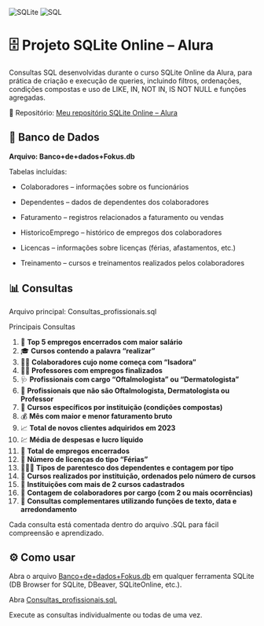 ![SQLite](https://img.shields.io/badge/SQLite-003B57?style=flat&logo=sqlite&logoColor=white)
![SQL](https://img.shields.io/badge/SQL-F7DF1E?style=flat&logo=sql&logoColor=black)


# 🗄️ Projeto SQLite Online – Alura


Consultas SQL desenvolvidas durante o curso SQLite Online da Alura, para prática de criação e execução de queries, incluindo filtros, ordenações, condições compostas e uso de LIKE, IN, NOT IN, IS NOT NULL e funções agregadas.

🔗 Repositório: [Meu repositório SQLite Online – Alura](https://github.com/felipebartt1-dotcom/SQLiteOnlineAlura)


## 📂 Banco de Dados

**Arquivo: Banco+de+dados+Fokus.db**

Tabelas incluídas:

- Colaboradores – informações sobre os funcionários

- Dependentes – dados de dependentes dos colaboradores

- Faturamento – registros relacionados a faturamento ou vendas

- HistoricoEmprego – histórico de empregos dos colaboradores

- Licencas – informações sobre licenças (férias, afastamentos, etc.)

- Treinamento – cursos e treinamentos realizados pelos colaboradores

## 📊 Consultas

Arquivo principal: Consultas_profissionais.sql

Principais Consultas

1. 🧾 **Top 5 empregos encerrados com maior salário**  
2. 🎓 **Cursos contendo a palavra “realizar”**  
3. 👩‍💼 **Colaboradores cujo nome começa com “Isadora”**  
4. 👨‍🏫 **Professores com empregos finalizados**  
5. 🩺 **Profissionais com cargo “Oftalmologista” ou “Dermatologista”**  
6. 🚫 **Profissionais que não são Oftalmologista, Dermatologista ou Professor**  
7. 🏫 **Cursos específicos por instituição (condições compostas)**  
8. 💰 **Mês com maior e menor faturamento bruto**  
9. 📈 **Total de novos clientes adquiridos em 2023**  
10. 💹 **Média de despesas e lucro líquido**  
11. 📅 **Total de empregos encerrados**  
12. 🌴 **Número de licenças do tipo “Férias”**  
13. 👨‍👩‍👧 **Tipos de parentesco dos dependentes e contagem por tipo**  
14. 🏢 **Cursos realizados por instituição, ordenados pelo número de cursos**  
15. 🏫 **Instituições com mais de 2 cursos cadastrados**  
16. 🧮 **Contagem de colaboradores por cargo (com 2 ou mais ocorrências)**  
17. 🧾 **Consultas complementares utilizando funções de texto, data e arredondamento**

Cada consulta está comentada dentro do arquivo .SQL para fácil compreensão e aprendizado.

## ⚙️ Como usar

Abra o arquivo [Banco+de+dados+Fokus.db](./Banco+de+dados+Fokus.db) em qualquer ferramenta SQLite (DB Browser for SQLite, DBeaver, SQLiteOnline, etc.).

Abra [Consultas_profissionais.sql.](./Consultas_profissionais.sql)

Execute as consultas individualmente ou todas de uma vez.
